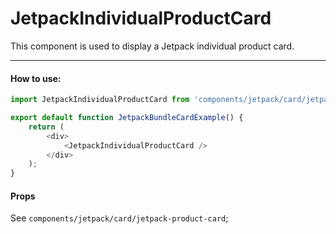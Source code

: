 # JetpackIndividualProductCard

This component is used to display a Jetpack individual product card.

---

#### How to use:

```js
import JetpackIndividualProductCard from 'components/jetpack/card/jetpack-individual-product-card';

export default function JetpackBundleCardExample() {
	return (
		<div>
			<JetpackIndividualProductCard />
		</div>
	);
}
```

#### Props

See `components/jetpack/card/jetpack-product-card`;
